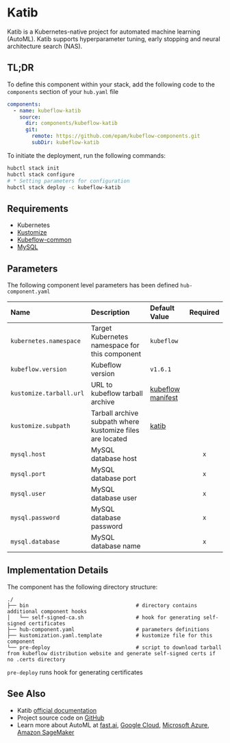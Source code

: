 # Katib

Katib is a Kubernetes-native project for automated machine learning (AutoML).
Katib supports hyperparameter tuning, early stopping and neural architecture search (NAS).

## TL;DR

To define this component within your stack, add the following code to the `components` section of your  `hub.yaml` file

```yaml
components:
  - name: kubeflow-katib
    source:
      dir: components/kubeflow-katib
      git:
        remote: https://github.com/epam/kubeflow-components.git
        subDir: kubeflow-katib
```

To initiate the deployment, run the following commands:

```bash
hubctl stack init
hubctl stack configure
# * Setting parameters for configuration 
hubctl stack deploy -c kubeflow-katib
```

## Requirements

- Kubernetes
- [Kustomize](https://kustomize.io)
- [Kubeflow-common](../kubeflow-common)
- [MySQL](../mysql)

## Parameters

The following component level parameters has been defined `hub-component.yaml`

| Name                    | Description                                               | Default Value                                                                  | Required |
|:------------------------|:----------------------------------------------------------|:-------------------------------------------------------------------------------|:--------:|
| `kubernetes.namespace`  | Target Kubernetes namespace for this component            | `kubeflow`                                                                     |          |
| `kubeflow.version`      | Kubeflow version                                          | `v1.6.1`                                                                       |          |
| `kustomize.tarball.url` | URL to kubeflow tarball archive                           | [kubeflow manifest](https://github.com/kubeflow/manifests/tree/master)         |          |
| `kustomize.subpath`     | Tarball archive subpath where kustomize files are located | [katib](https://github.com/kubeflow/manifests/tree/master/apps/katib/upstream) |          |
| `mysql.host`            | MySQL database host                                       |                                                                                |   `x`    |
| `mysql.port`            | MySQL database port                                       |                                                                                |   `x`    |
| `mysql.user`            | MySQL database user                                       |                                                                                |   `x`    |
| `mysql.password`        | MySQL database password                                   |                                                                                |   `x`    |
| `mysql.database`        | MySQL database name                                       |                                                                                |   `x`    |

## Implementation Details

The component has the following directory structure:

```text
./
├── bin                                   # directory contains additional component hooks
│   └── self-signed-ca.sh                 # hook for generating self-signed certificates
├── hub-component.yaml                    # parameters definitions
├── kustomization.yaml.template           # kustomize file for this component
└── pre-deploy                            # script to download tarball from kubeflow distribution website and generate self-signed certs if no .certs directory
```

`pre-deploy` runs hook for generating certificates

## See Also

- Katib [official documentation](https://www.kubeflow.org/docs/components/katib/overview/)
- Project source code on [GitHub](https://github.com/kubeflow/katib)
- Learn more about AutoML
  at [fast.ai](https://www.fast.ai/2018/07/16/auto-ml2/), [Google Cloud](https://cloud.google.com/automl), [Microsoft Azure](https://docs.microsoft.com/en-us/azure/machine-learning/concept-automated-ml#automl-in-azure-machine-learning), [Amazon SageMaker](https://aws.amazon.com/blogs/aws/amazon-sagemaker-autopilot-fully-managed-automatic-machine-learning/)
